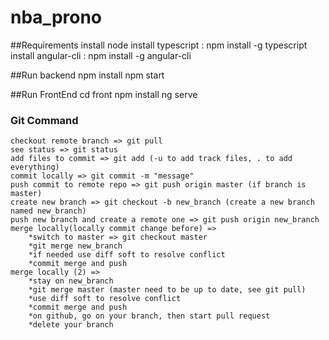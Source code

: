 # nba_prono

##Requirements
    install node
    install typescript : npm install -g typescript
    install angular-cli : npm install -g angular-cli

##Run backend
    npm install
    npm start


##Run FrontEnd 
    cd front 
    npm install
    ng serve

### Git Command

    checkout remote branch => git pull
    see status => git status
    add files to commit => git add (-u to add track files, . to add everything)
    commit locally => git commit -m "message"
    push commit to remote repo => git push origin master (if branch is master)
    create new branch => git checkout -b new_branch (create a new branch named new_branch)
    push new branch and create a remote one => git push origin new_branch
    merge locally(locally commit change before) => 
        *switch to master => git checkout master
        *git merge new_branch
        *if needed use diff soft to resolve conflict
        *commit merge and push
    merge locally (2) =>
        *stay on new_branch
        *git merge master (master need to be up to date, see git pull)
        *use diff soft to resolve conflict
        *commit merge and push
        *on github, go on your branch, then start pull request
        *delete your branch


